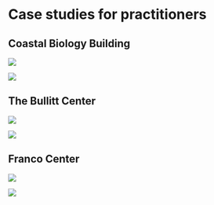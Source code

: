 # Case studies for practitioners

## Coastal Biology Building

![](<../.gitbook/assets/0 (30).png>)



![](<../.gitbook/assets/1 (29).png>)



## The Bullitt Center

![](<../.gitbook/assets/2 (13).png>)



![](<../.gitbook/assets/3 (11).png>)



## Franco Center

![](<../.gitbook/assets/4 (10).png>)



![](<../.gitbook/assets/5 (11).png>)
